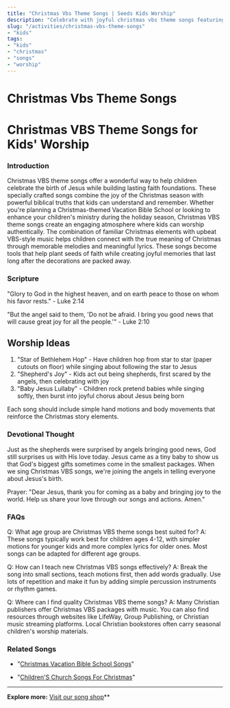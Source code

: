 ```yaml
---
title: "Christmas Vbs Theme Songs | Seeds Kids Worship"
description: "Celebrate with joyful christmas vbs theme songs featuring biblical Christmas themes. Holiday worship music for children and families."
slug: "/activities/christmas-vbs-theme-songs"
- "kids"
tags:
- "kids"
- "christmas"
- "songs"
- "worship"
---
```


# Christmas Vbs Theme Songs

# Christmas VBS Theme Songs for Kids' Worship

### Introduction
Christmas VBS theme songs offer a wonderful way to help children celebrate the birth of Jesus while building lasting faith foundations. These specially crafted songs combine the joy of the Christmas season with powerful biblical truths that kids can understand and remember. Whether you're planning a Christmas-themed Vacation Bible School or looking to enhance your children's ministry during the holiday season, Christmas VBS theme songs create an engaging atmosphere where kids can worship authentically. The combination of familiar Christmas elements with upbeat VBS-style music helps children connect with the true meaning of Christmas through memorable melodies and meaningful lyrics. These songs become tools that help plant seeds of faith while creating joyful memories that last long after the decorations are packed away.

### Scripture
"Glory to God in the highest heaven, and on earth peace to those on whom his favor rests." - Luke 2:14

"But the angel said to them, 'Do not be afraid. I bring you good news that will cause great joy for all the people.'" - Luke 2:10

## Worship Ideas
1. "Star of Bethlehem Hop" - Have children hop from star to star (paper cutouts on floor) while singing about following the star to Jesus
2. "Shepherd's Joy" - Kids act out being shepherds, first scared by the angels, then celebrating with joy
3. "Baby Jesus Lullaby" - Children rock pretend babies while singing softly, then burst into joyful chorus about Jesus being born

Each song should include simple hand motions and body movements that reinforce the Christmas story elements.

### Devotional Thought
Just as the shepherds were surprised by angels bringing good news, God still surprises us with His love today. Jesus came as a tiny baby to show us that God's biggest gifts sometimes come in the smallest packages. When we sing Christmas VBS songs, we're joining the angels in telling everyone about Jesus's birth.

Prayer: "Dear Jesus, thank you for coming as a baby and bringing joy to the world. Help us share your love through our songs and actions. Amen."

### FAQs
Q: What age group are Christmas VBS theme songs best suited for?
A: These songs typically work best for children ages 4-12, with simpler motions for younger kids and more complex lyrics for older ones. Most songs can be adapted for different age groups.

Q: How can I teach new Christmas VBS songs effectively?
A: Break the song into small sections, teach motions first, then add words gradually. Use lots of repetition and make it fun by adding simple percussion instruments or rhythm games.

Q: Where can I find quality Christmas VBS theme songs?
A: Many Christian publishers offer Christmas VBS packages with music. You can also find resources through websites like LifeWay, Group Publishing, or Christian music streaming platforms. Local Christian bookstores often carry seasonal children's worship materials.

### Related Songs

- "[Christmas Vacation Bible School Songs](/activities/christmas-vacation-bible-school-songs/)"

- "[Children'S Church Songs For Christmas](/activities/children-s-church-songs-for-christmas/)"

---

**Explore more:** [Visit our song shop](https://seedskidsworship.com/shop)**

<!-- Schema Markup -->
<script type="application/ld+json">
{
  "@context": "https://schema.org",
  "@type": "MusicRecording",
  "name": "Christmas Vbs Theme Songs",
  "byArtist": {
    "@type": "MusicGroup",
    "name": "Seeds Kids Worship"
  },
  "isFamilyFriendly": true,
  "url": "https://seedskidsworship.com/activities/christmas-vbs-theme-songs/"
}
</script>